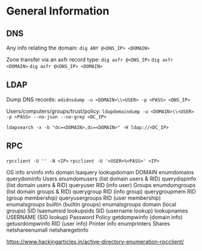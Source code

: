 # General Information
## DNS
Any info relating the domain:
`dig ANY @<DNS_IP> <DOMAIN>`

Zone transfer via an axfr record type:
`dig axfr @<DNS_IP>`
`dig axfr <DOMAIN>`
`dig axfr @<DNS_IP> <DOMAIN>`

## LDAP
Dump DNS records:
`adidnsdump -u <DOMAIN>\\<USER> -p <PASS> <DNS_IP>`

Users/computers/groups/trust/policy:
`ldapdomaindump -u <DOMAIN>\\<USER> -p <PASS> --no-json --no-grep <DC_IP>`

`ldapsearch -x -b "dc=<DOMAIN>,dc=<DOMAIN>" -H ldap://<DC_IP>`

## RPC
`rpcclient -U '' -N <IP>`
`rpcclient -U '<USER>%<PASS>' <IP>`

OS info
	srvinfo
info domain
	lsaquery
	lookupdomain DOMAIN
	enumdomains
	querydominfo
Users
	enumdomusers (list domain users & RID)
	querydispinfo (list domain users & RID)
	queryuser RID (info user)
Groups
	enumdomgroups (list domain groups & RID)
	querygroup RID (info group)
	querygroupmem RID (group membership)
	queryusergroups RID (user membership)
	enumalsgroups builtin	      (builtin groups)
     	enumalsgroups domain	   (local groups)
SID
	lsaenumsid
	lookupsids SID (username lookup)
	lookupnames USERNAME (SID lookup)
Password Policy
       	getdompwinfo (domain info)
	getusrdompwinfo RID (user info)
Printer info
     	enumprinters
Shares
       	netshareenumall
       	netsharegetinfo

https://www.hackingarticles.in/active-directory-enumeration-rpcclient/